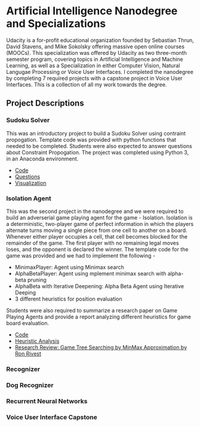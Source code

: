# Artificial Intelligence Nanodegree and Specializations
Udacity is a for-profit educational organization founded by Sebastian Thrun, David Stavens, and Mike Sokolsky offering massive open online courses (MOOCs). This specialization was offered by Udacity as two three-month semester program, covering topics in Artificial Intelligence and Machine Learning, as well as a Specialization in either Computer Vision, Natural Langugae Processing or Voice User Interfaces. I completed the nanodegree by completing 7 required projects with a capstone project in Voice User Interfaces. This is a collection of all my work towards the degree. 


## Project Descriptions

### Sudoku Solver
This was an introductory project to build a Sudoku Solver using contraint propogation. Template code was provided with python functions that needed to be completed. Students were also expected to answer questions about Constraint Propogation. The project was completed using Python 3, in an Anaconda environment. 
- [Code](https://github.com/akshatamohanty/udacity-ai-nanodegree/blob/master/project-01-sudoku/solution.py)
- [Questions](https://github.com/akshatamohanty/udacity-ai-nanodegree/blob/master/project-01-sudoku/README.md)
- [Visualization]()

### Isolation Agent
This was the second project in the nanodegree and we were required to build an adverserial game playing agent for the game - Isolation. Isolation is a deterministic, two-player game of perfect information in which the players alternate turns moving a single piece from one cell to another on a board. Whenever either player occupies a cell, that cell becomes blocked for the remainder of the game. The first player with no remaining legal moves loses, and the opponent is declared the winner. The template code for the game was provided and we had to implement the following - 
 - MinimaxPlayer: Agent using Minimax search
 - AlphaBetaPlayer: Agent using mplement minimax search with alpha-beta pruning
 - AlphaBeta with Iterative Deepening: Alpha Beta Agent using Iterative Deeping
 - 3 different heuristics for position evaluation
 
Students were also required to summarize a research paper on Game Playing Agents and provide a report analyzing different heuristics for game board evaluation.

- [Code](https://github.com/akshatamohanty/udacity-ai-nanodegree/blob/master/project-02-isolation/game_agent.py)
- [Heuristic Analysis](https://github.com/akshatamohanty/udacity-ai-nanodegree/blob/master/project-02-isolation/heuristic_analysis.pdf)
- [Research Review: Game Tree Searching by MinMax Approximation by Ron Rivest](https://github.com/akshatamohanty/udacity-ai-nanodegree/blob/master/project-02-isolation/research_review.pdf)


### Recognizer


### Dog Recognizer
### Recurrent Neural Networks
### Voice User Interface Capstone


